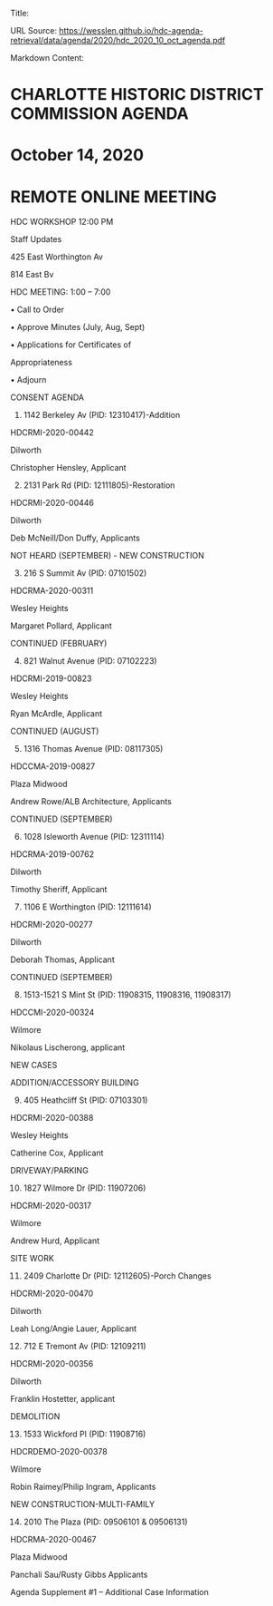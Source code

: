 Title: 

URL Source: https://wesslen.github.io/hdc-agenda-retrieval/data/agenda/2020/hdc_2020_10_oct_agenda.pdf

Markdown Content:
# CHARLOTTE HISTORIC DISTRICT COMMISSION AGENDA 

# October 14, 2020 

# REMOTE ONLINE MEETING 

HDC WORKSHOP 12:00 PM 

Staff Updates 

425 East Worthington Av 

814 East Bv 

HDC MEETING: 1:00 – 7:00 

• Call to Order 

• Approve Minutes (July, Aug, Sept) 

• Applications for Certificates of 

Appropriateness 

• Adjourn 

CONSENT AGENDA 

1. 1142 Berkeley Av (PID: 12310417)-Addition 

HDCRMI-2020-00442 

Dilworth 

Christopher Hensley, Applicant 

2. 2131 Park Rd (PID: 12111805)-Restoration 

HDCRMI-2020-00446 

Dilworth 

Deb McNeill/Don Duffy, Applicants 

NOT HEARD (SEPTEMBER) - NEW CONSTRUCTION 

3. 216 S Summit Av (PID: 07101502) 

HDCRMA-2020-00311 

Wesley Heights 

Margaret Pollard, Applicant 

CONTINUED (FEBRUARY) 

4. 821 Walnut Avenue (PID: 07102223) 

HDCRMI-2019-00823 

Wesley Heights 

Ryan McArdle, Applicant 

CONTINUED (AUGUST) 

5. 1316 Thomas Avenue (PID: 08117305) 

HDCCMA-2019-00827 

Plaza Midwood 

Andrew Rowe/ALB Architecture, Applicants 

CONTINUED (SEPTEMBER) 

6. 1028 Isleworth Avenue (PID: 12311114) 

HDCRMA-2019-00762 

Dilworth 

Timothy Sheriff, Applicant 

7. 1106 E Worthington (PID: 12111614) 

HDCRMI-2020-00277 

Dilworth 

Deborah Thomas, Applicant 

CONTINUED (SEPTEMBER) 

8. 1513-1521 S Mint St (PID: 11908315, 11908316, 11908317) 

HDCCMI-2020-00324 

Wilmore 

Nikolaus Lischerong, applicant 

NEW CASES 

ADDITION/ACCESSORY BUILDING 

9. 405 Heathcliff St (PID: 07103301) 

HDCRMI-2020-00388 

Wesley Heights 

Catherine Cox, Applicant 

DRIVEWAY/PARKING 

10. 1827 Wilmore Dr (PID: 11907206) 

HDCRMI-2020-00317 

Wilmore 

Andrew Hurd, Applicant 

SITE WORK 

11. 2409 Charlotte Dr (PID: 12112605)-Porch Changes 

HDCRMI-2020-00470 

Dilworth 

Leah Long/Angie Lauer, Applicant 

12. 712 E Tremont Av (PID: 12109211) 

HDCRMI-2020-00356 

Dilworth 

Franklin Hostetter, applicant 

DEMOLITION 

13. 1533 Wickford Pl (PID: 11908716) 

HDCRDEMO-2020-00378 

Wilmore 

Robin Raimey/Philip Ingram, Applicants 

NEW CONSTRUCTION-MULTI-FAMILY 

14. 2010 The Plaza (PID: 09506101 & 09506131) 

HDCRMA-2020-00467 

Plaza Midwood 

Panchali Sau/Rusty Gibbs Applicants 

Agenda Supplement #1 – Additional Case Information
